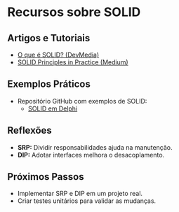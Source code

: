 # Recursos sobre SOLID

## Artigos e Tutoriais
- [O que é SOLID? (DevMedia)](https://www.devmedia.com.br/introducao-ao-solid/33395)
- [SOLID Principles in Practice (Medium)](https://medium.com/...)

## Exemplos Práticos
- Repositório GitHub com exemplos de SOLID:
  - [SOLID em Delphi](https://github.com/...)

## Reflexões
- **SRP:** Dividir responsabilidades ajuda na manutenção.
- **DIP:** Adotar interfaces melhora o desacoplamento.

## Próximos Passos
- Implementar SRP e DIP em um projeto real.
- Criar testes unitários para validar as mudanças.
